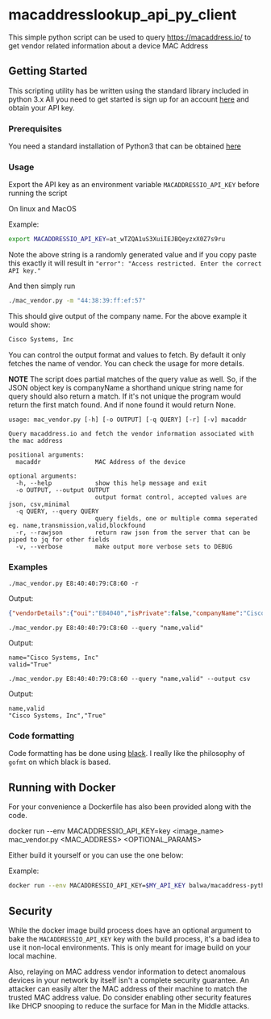 # macaddresslookup_api_py_client
This simple python script can be used to query https://macaddress.io/ to get vendor related information about a device MAC Address
## Getting Started

This scripting utility has be written using the standard library included in python 3.x All you need to get started is sign up for an account [here](https://macaddress.io/signup) and obtain your API key.

### Prerequisites

You need a standard installation of Python3 that can be obtained [here](https://www.python.org/downloads/)

### Usage

Export the API key as an environment variable `MACADDRESSIO_API_KEY` before running the script

On linux and MacOS

Example:

```bash
export MACADDRESSIO_API_KEY=at_wTZQA1uS3XuiIEJBQeyzxX0Z7s9ru
```

Note the above string is a randomly generated value and if you copy paste this exactly it will result in `"error": "Access restricted. Enter the correct API key."`

And then simply run

```bash
./mac_vendor.py -m "44:38:39:ff:ef:57"
```

This should give output of the company name. For the above example it would show:

```bash
Cisco Systems, Inc
```

You can control the output format and values to fetch. By default it only fetches the name of vendor. You can check the usage for more details.

**NOTE** The script does partial matches of the query value as well. So, if the JSON object key is companyName a shorthand unique string name for query should also return a match. If it's not unique the program would return the first match found. And if none found it would return None.

```text
usage: mac_vendor.py [-h] [-o OUTPUT] [-q QUERY] [-r] [-v] macaddr

Query macaddress.io and fetch the vendor information associated with the mac address

positional arguments:
  macaddr               MAC Address of the device

optional arguments:
  -h, --help            show this help message and exit
  -o OUTPUT, --output OUTPUT
                        output format control, accepted values are json, csv,minimal
  -q QUERY, --query QUERY
                        query fields, one or multiple comma seperated eg. name,transmission,valid,blockfound
  -r, --rawjson         return raw json from the server that can be piped to jq for other fields
  -v, --verbose         make output more verbose sets to DEBUG
```

### Examples

`./mac_vendor.py E8:40:40:79:C8:60 -r`

Output:

```json
{"vendorDetails":{"oui":"E84040","isPrivate":false,"companyName":"Cisco Systems, Inc","companyAddress":"80 West Tasman Drive San Jose CA 94568 US","countryCode":"US"},"blockDetails":{"blockFound":true,"borderLeft":"E84040000000","borderRight":"E84040FFFFFF","blockSize":16777216,"assignmentBlockSize":"MA-L","dateCreated":"2011-03-17","dateUpdated":"2015-09-27"},"macAddressDetails":{"searchTerm":"E8:40:40:79:C8:60","isValid":true,"virtualMachine":"Not detected","applications":[],"transmissionType":"unicast","administrationType":"UAA","wiresharkNotes":"No details","comment":""}}
```

`./mac_vendor.py E8:40:40:79:C8:60 --query "name,valid"`

Output:

```text
name="Cisco Systems, Inc"
valid="True"
```

`./mac_vendor.py E8:40:40:79:C8:60 --query "name,valid" --output csv`

Output:

```text
name,valid
"Cisco Systems, Inc","True"
```

### Code formatting

Code formatting has be done using [black](https://github.com/psf/black). I really like the philosophy of `gofmt` on which black is based.

## Running with Docker

For your convenience a Dockerfile has also been provided along with the code.

 docker run --env MACADDRESSIO_API_KEY=key <image_name> mac_vendor.py <MAC_ADDRESS> <OPTIONAL_PARAMS>

Either build it yourself or you can use the one below:

 Example:

```bash
docker run --env MACADDRESSIO_API_KEY=$MY_API_KEY balwa/macaddress-python-client:latest mac_vendor.py E8-40-40-79-C8-60
```

## Security

While the docker image build process does have an optional argument to bake the `MACADDRESSIO_API_KEY` key with the build process, it's a bad idea to use it non-local environments. This is only meant for image build on your local machine.

Also, relaying on MAC address vendor information to detect anomalous devices in your network by itself isn't a complete security guarantee. An attacker can easily alter the MAC address of their machine to match the  trusted MAC address value. Do consider enabling other security features like DHCP snooping to reduce the  surface for Man in the Middle attacks.
